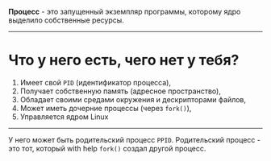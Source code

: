 **Процесс** - это запущенный экземпляр программы, которому ядро выделило собственные ресурсы.

---

# Что у него есть, чего нет у тебя?
1. Имеет свой `PID` (идентификатор процесса),
2. Получает собственную память (адресное пространство),
3. Обладает своими средами окружения и дескрипторами файлов,
4. Может иметь дочерние процессы (через `fork()`),
5. Управляется ядром Linux

---


У него может быть родительский процесс `PPID`.
Родительский процесс - это тот, который with help `fork()` создал другой процесс.